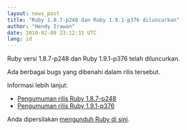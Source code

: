 ```yaml
---
layout: news_post
title: "Ruby 1.8.7-p248 dan Ruby 1.9.1-p376 diluncurkan"
author: "Hendy Irawan"
date: 2010-02-08 23:12:33 UTC
lang: id
---
```


Ruby versi 1.8.7-p248 dan Ruby 1.9.1-p376 telah diluncurkan.

Ada berbagai bugs yang dibenahi dalam rilis tersebut.

Informasi lebih lanjut:

* [Pengumuman rilis Ruby 1.8.7-p248][1]
* [Pengumuman rilis Ruby 1.9.1-p376][2]

Anda dipersilakan [mengunduh Ruby di sini][3].



[1]: /en/news/2009/12/25/ruby-1-8-7-p248-released/ 
[2]: /en/news/2009/12/07/ruby-1-9-1-p376-is-released/ 
[3]: /id/downloads/ 
